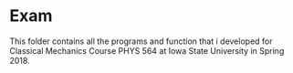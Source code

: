 # Exam

This folder contains all the programs and function that i developed for Classical Mechanics Course PHYS 564 at Iowa State University in Spring 2018.
